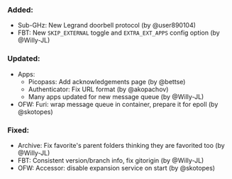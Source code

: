 <!-- ### Breaking Changes:
-  -->

### Added:
- Sub-GHz: New Legrand doorbell protocol (by @user890104)
- FBT: New `SKIP_EXTERNAL` toggle and `EXTRA_EXT_APPS` config option (by @Willy-JL)

### Updated:
- Apps:
  - Picopass: Add acknowledgements page (by @bettse)
  - Authenticator: Fix URL format (by @akopachov)
  - Many apps updated for new message queue (by @Willy-JL)
- OFW: Furi: wrap message queue in container, prepare it for epoll (by @skotopes)

### Fixed:
- Archive: Fix favorite's parent folders thinking they are favorited too (by @Willy-JL)
- FBT: Consistent version/branch info, fix gitorigin (by @Willy-JL)
- OFW: Accessor: disable expansion service on start (by @skotopes)

<!-- ### Removed:
-  -->
